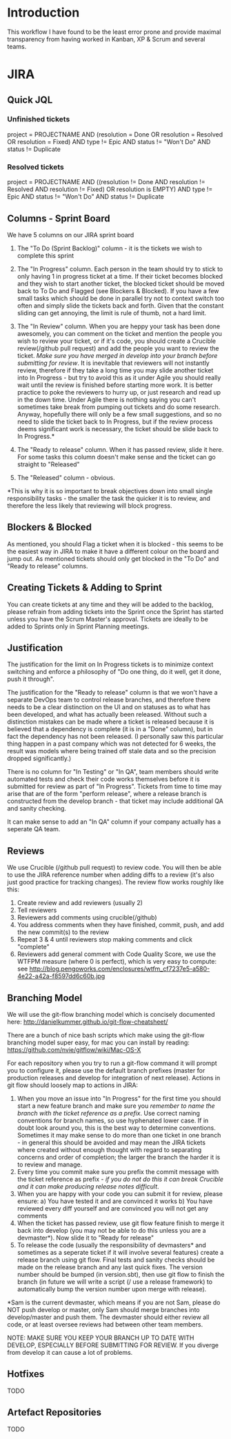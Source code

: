# Introduction

This workflow I have found to be the least error prone and provide maximal transparency from having worked in Kanban, XP & Scrum and several teams.

# JIRA

## Quick JQL

### Unfinished tickets

project = PROJECTNAME AND (resolution = Done OR resolution = Resolved OR resolution = Fixed) AND type != Epic AND status != "Won't Do" AND status != Duplicate

### Resolved tickets

project = PROJECTNAME AND ((resolution != Done AND resolution != Resolved AND resolution != Fixed) OR resolution is EMPTY) AND type != Epic AND status != "Won't Do" AND status != Duplicate

## Columns - Sprint Board

We have 5 columns on our JIRA sprint board

1. The "To Do (Sprint Backlog)" column - it is the tickets we wish to complete this sprint

2. The "In Progress" column. Each person in the team should try to stick to only having 1 in progress ticket at a time.  If their ticket becomes blocked and they wish to start another ticket, the blocked ticket should be moved back to To Do and Flagged (see Blockers & Blocked).  If you have a few small tasks which should be done in parallel try not to context switch too often and simply slide the tickets back and forth.  Given that the constant sliding can get annoying, the limit is rule of thumb, not a hard limit.

3. The "In Review" column. When you are heppy your task has been done awesomely, you can comment on the ticket and mention the people you wish to review your ticket, or if it's code, you should create a Crucible review(/github pull request) and add the people you want to review the ticket.  *Make sure you have merged in develop into your branch before submitting for review*. It is inevitable that reviewers will not instantly review, therefore if they take a long time you may slide another ticket into In Progress - but try to avoid this as it under Agile you should really wait until the review is finished before starting more work.  It is better practice to poke the reviewers to hurry up, or just research and read up in the down time.  Under Agile there is nothing saying you can't sometimes take break from pumping out tickets and do some research. Anyway, hopefully there will only be a few small suggestions, and so no need to slide the ticket back to In Progress, but if the review process deems significant work is necessary, the ticket should be slide back to In Progress.*

4. The "Ready to release" column. When it has passed review, slide it here. For some tasks this column doesn't make sense and the ticket can go straight to "Released"

5. The "Released" column - obvious.

*This is why it is so important to break objectives down into small single responsibility tasks - the smaller the task the quicker it is to review, and therefore the less likely that reviewing will block progress.

## Blockers & Blocked

As mentioned, you should Flag a ticket when it is blocked - this seems to be the easiest way in JIRA to make it have a different colour on the board and jump out.  As mentioned tickets should only get blocked in the "To Do" and "Ready to release" columns.

## Creating Tickets & Adding to Sprint

You can create tickets at any time and they will be added to the backlog, please refrain from adding tickets into the Sprint once the Sprint has started unless you have the Scrum Master's approval.  Tickets are ideally to be added to Sprints only in Sprint Planning meetings.

## Justification

The justification for the limit on In Progress tickets is to minimize context switching and enforce a philosophy of "Do one thing, do it well, get it done, push it through".

The justification for the "Ready to release" column is that we won't have a separate DevOps team to control release branches, and therefore there needs to be a clear distinction on the UI and on statuses as to what has been developed, and what has actually been released. Without such a distinction mistakes can be made where a ticket is released because it is believed that a dependency is complete (it is in a "Done" column), but in fact the dependency has not been released. (I personally saw this particular thing happen in a past company which was not detected for 6 weeks, the result was models where being trained off stale data and so the precision dropped significantly.)

There is no column for "In Testing" or "In QA", team members should write automated tests and check their code works themselves before it is submitted for review as part of "In Progress". Tickets from time to time may arise that are of the form "perform release", where a release branch is constructed from the develop branch - that ticket may include additional QA and sanity checking.

It can make sense to add an "In QA" column if your company actually has a seperate QA team.

## Reviews

We use Crucible (/github pull request) to review code. You will then be able to use the JIRA reference number when adding diffs to a review (it's also just good practice for tracking changes).  The review flow works roughly like this:

1. Create review and add reviewers (usually 2)
2. Tell reviewers
3. Reviewers add comments using crucible(/github)
4. You address comments when they have finished, commit, push, and add the new commit(s) to the review
5. Repeat 3 & 4 until reviewers stop making comments and click "complete"
6. Reviewers add general comment with Code Quality Score, we use the WTFPM measure (where 0 is perfect), which is very easy to compute: see http://blog.pengoworks.com/enclosures/wtfm_cf7237e5-a580-4e22-a42a-f8597dd6c60b.jpg

## Branching Model

We will use the git-flow branching model which is concisely documented here: http://danielkummer.github.io/git-flow-cheatsheet/

There are a bunch of nice bash scripts which make using the git-flow branching model super easy, for mac you can install by reading: https://github.com/nvie/gitflow/wiki/Mac-OS-X

For each repository when you try to run a git-flow command it will prompt you to configure it, please use the default branch prefixes (master for production releases and develop for integration of next release).  Actions in git flow should loosely map to actions in JIRA:

1. When you move an issue into "In Progress" for the first time you should start a new feature branch and make sure you *remember to name the branch with the ticket reference as a prefix*. Use correct naming conventions for branch names, so use hyphenated lower case. If in doubt look around you, this is the best way to determine conventions.  Sometimes it may make sense to do more than one ticket in one branch - in general this should be avoided and may mean the JIRA tickets where created without enough thought with regard to separating concerns and order of completion; the larger the branch the harder it is to review and manage.
2. Every time you commit make sure you prefix the commit message with the ticket reference as prefix - *if you do not do this it can break Crucible and it can make producing release notes difficult*.
3. When you are happy with your code you can submit it for review, please ensure:
a) You have tested it and are convinced it works
b) You have reviewed every diff yourself and are convinced you will not get any comments
4. When the ticket has passed review, use git flow feature finish to merge it back into develop (you may not be able to do this unless you are a devmaster*). Now slide it to "Ready for release"
5. To release the code (usually the responsibility of devmasters* and sometimes as a seperate ticket if it will involve several features) create a release branch using git flow. Final tests and sanity checks should be made on the release branch and any last quick fixes.  The version number should be bumped (in version.sbt), then use git flow to finish the branch (in future we will write a script (/ use a release framework) to automatically bump the version number upon merge with release).

*Sam is the current devmaster, which means if you are not Sam, please do NOT push develop or master, only Sam should merge branches into develop/master and push them. The devmaster should either review all code, or at least oversee reviews had between other team members.

NOTE: MAKE SURE YOU KEEP YOUR BRANCH UP TO DATE WITH DEVELOP, ESPECIALLY BEFORE SUBMITTING FOR REVIEW. If you diverge from develop it can cause a lot of problems.


## Hotfixes
TODO

## Artefact Repositories
TODO
